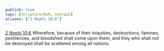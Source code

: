 ```yaml
---
publish: true
tags: [Scripture/BoM, noGraph]
aliases: ["2 Nephi 10:6"]
---
```

[2 Nephi 10:6](https://churchofjesuschrist.org/study/scriptures/bofm/2-ne/10?lang=eng&id=p6#p6) Wherefore, because of their iniquities, destructions, famines, pestilences, and bloodshed shall come upon them; and they who shall not be destroyed shall be scattered among all nations.
